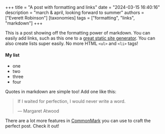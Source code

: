+++
title =  "A post with formatting and links"
date =   "2024-03-15 16:40:16"
description = "march & april, looking forward to summer"
authors = ["Everett Robinson"]
[taxonomies]
tags = ["formatting", "links", "markdown"]
+++

This is a post showing off the formatting power of markdown. You can easily add links, such as this one to a [great static site generator](https://getzola.org). You can also create lists super easily. No more HTML ```<ul>``` and ```<li>``` tags!

#### My list
* one
* two
* three
* four
 
Quotes in markdown are simple too! Add one like this:

> If I waited for perfection, I would never write a word.
>
> — Margaret Atwood

There are a lot more features in [CommonMark](https://commonmark.org/) you can use to craft the perfect post. Check it out!
